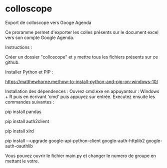 # colloscope
Export de colloscope vers Googe Agenda

Ce proramme permet d'exporter les colles présents sur le document excel vers son compte Google Agenda.




Instructions :




Créer un dossier "colloscope" et y mettre tous les fichiers présents sur ce github.


Installer Python et PIP :

https://matthewhorne.me/how-to-install-python-and-pip-on-windows-10/


Installation des dépendences :
Ouvrez cmd.exe en appuyantsur : Windows + R puis en écrivant 'cmd' puis appuyez sur entrée. Executez ensuite les commandes suivantes :


pip install pandas

pip install auth2client

pip install xlrd

pip install --upgrade google-api-python-client google-auth-httplib2 google-auth-oauthlib





Vous pouvez ouvrir le fichier main.py et changer le numero de groupe en mettant le votre.
